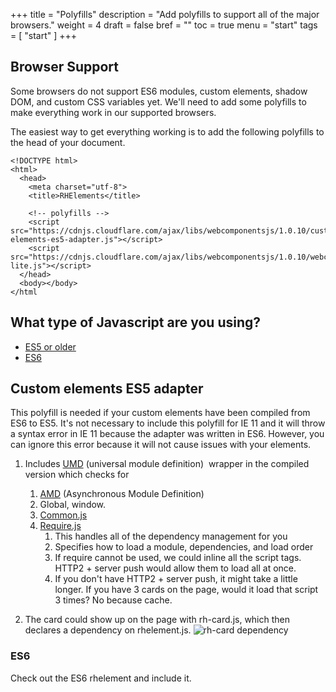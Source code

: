 +++
title = "Polyfills"
description = "Add polyfills to support all of the major browsers."
weight = 4
draft = false
bref = ""
toc = true
menu = "start"
tags = [ "start" ]
+++

## Browser Support

Some browsers do not support ES6 modules, custom elements, shadow DOM, and
custom CSS variables yet. We'll need to add some polyfills to make everything
work in our supported browsers.

The easiest way to get everything working is to add the following polyfills to
the head of your document.

```
<!DOCTYPE html>
<html>
  <head>
    <meta charset="utf-8">
    <title>RHElements</title>

    <!-- polyfills -->
    <script src="https://cdnjs.cloudflare.com/ajax/libs/webcomponentsjs/1.0.10/custom-elements-es5-adapter.js"></script>
    <script src="https://cdnjs.cloudflare.com/ajax/libs/webcomponentsjs/1.0.10/webcomponents-lite.js"></script>
  </head>
  <body></body>
</html
```

## What type of Javascript are you using?

- [ES5 or older](#ES5)
- [ES6](#ES6)

<a name="ES5"></a>

## Custom elements ES5 adapter

This polyfill is needed if your custom elements have been compiled from ES6 to ES5.
It's not necessary to include this polyfill for IE 11 and it will throw a syntax
error in IE 11 because the adapter was written in ES6. However, you can ignore
this error because it will not cause issues with your elements.


1.  Includes [UMD](https://github.com/umdjs/umd#regular-module) (universal module definition)  wrapper in the compiled version which checks for
	1.  [AMD](https://github.com/amdjs/amdjs-api/wiki/AMD) (Asynchronous Module Definition)
	2.  Global, window.
	3.  [Common.js](http://www.commonjs.org/)
	4.  [Require.js](https://requirejs.org/)
	    1. This handles all of the dependency management for you
		2.  Specifies how to load a module, dependencies, and load order
		3.  If require cannot be used, we could inline all the script tags. HTTP2 + server push would allow them to load all at once.
		4.  If you don't have HTTP2 + server push, it might take a little longer. If you have 3 cards on the page, would it load that script 3 times? No because cache.


2.  The card could show up on the page with rh-card.js, which then declares a dependency on rhelement.js.
![rh-card dependency](/rh-card-dependency.png)


<a name="ES6"></a>
### ES6

Check out the ES6 rhelement and include it.

